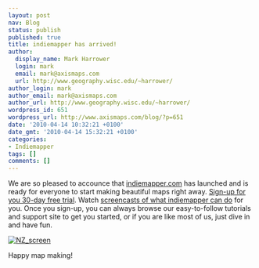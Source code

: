 ```yaml
---
layout: post
nav: Blog
status: publish
published: true
title: indiemapper has arrived!
author:
  display_name: Mark Harrower
  login: mark
  email: mark@axismaps.com
  url: http://www.geography.wisc.edu/~harrower/
author_login: mark
author_email: mark@axismaps.com
author_url: http://www.geography.wisc.edu/~harrower/
wordpress_id: 651
wordpress_url: http://www.axismaps.com/blog/?p=651
date: '2010-04-14 10:32:21 +0100'
date_gmt: '2010-04-14 15:32:21 +0100'
categories:
- Indiemapper
tags: []
comments: []
---
```

<p>We are so pleased to accounce that <a href="http://indiemapper.com" target="_blank">indiemapper.com</a> has launched and is ready for everyone to start making beautiful maps right away. <a href="http://indiemapper.com/pricing.php" target="_blank">Sign-up for you 30-day free trial</a>. Watch <a href="http://indiemapper.com/about.php" target="_blank">screencasts of what indiemapper can do</a> for you. Once you sign-up, you can always browse our easy-to-follow tutorials and support site to get you started, or if you are like most of us, just dive in and have fun.</p>
<p><a href="http://indiemapper.com"><img class="aligncenter size-full wp-image-658" title="NZ_screen" src="http://www.axismaps.com/blog/wp-content/uploads/2010/04/NZ_screen.jpg" alt="NZ_screen" /></a></p>
<p>Happy map making!</p>
